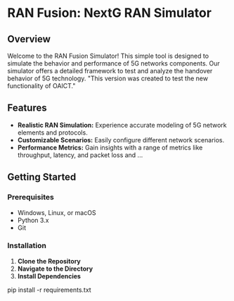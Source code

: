 # RAN Fusion: NextG RAN Simulator

## Overview
Welcome to the RAN Fusion Simulator! This simple tool is designed to simulate the behavior and performance of 5G networks components. Our simulator offers a detailed framework to test and analyze the handover behavior of 5G technology. 
"This version was created to test the new functionality of OAICT."

## Features
- **Realistic RAN Simulation:** Experience accurate modeling of 5G network elements and protocols.
- **Customizable Scenarios:** Easily configure different network scenarios.
- **Performance Metrics:** Gain insights with a range of metrics like throughput, latency, and packet loss and ...

## Getting Started

### Prerequisites
- Windows, Linux, or macOS
- Python 3.x
- Git

### Installation
1. **Clone the Repository**
2. **Navigate to the Directory**
3. **Install Dependencies**

pip install -r requirements.txt



   
